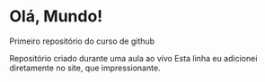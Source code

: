 # Olá, Mundo!
 Primeiro repositório do curso de github

 Repositório criado durante uma aula ao vivo
 Esta linha eu adicionei diretamente no site, que impressionante.
